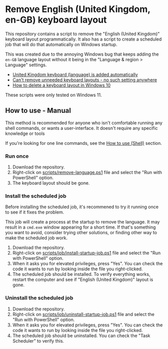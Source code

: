 # Remove English (United Kingdom, en-GB) keyboard layout

This repository contains a script to remove the "English (United Kingdom)" keyboard layout programmatically. It also has a script to create a scheduled job that will do that automatically on Windows startup. 

This was created due to the annoying Windows bug that keeps adding the `en-GB` language layout without it being in the "Language & region > Language" settings. 

- [United Kingdom keyboard (language) is added automatically](https://superuser.com/questions/1146973/united-kingdom-keyboard-language-is-added-automatically)
- [Can't remove unneeded keyboard layouts - no such setting anywhere](https://superuser.com/questions/1360623/cant-remove-unneeded-keyboard-layouts-no-such-setting-anywhere)
- [How to delete a keyboard layout in Windows 10](https://superuser.com/questions/957552/how-to-delete-a-keyboard-layout-in-windows-10)

These scripts were only tested on Windows 11. 

## How to use - Manual

This method is recommended for anyone who isn't comfortable running any shell commands, or wants a user-interface. It doesn't require any specific knowledge or tools

If you're looking for one line commands, see the [How to use (Shell)](#how-to-use-shell) section.

### Run once

1. Download the repository.
2. Right-click on [scripts/remove-language.ps1](./scripts/remove-language.ps1) file and select the "Run with PowerShell" option.
3. The keyboard layout should be gone.

### Install the scheduled job

Before installing the scheduled job, it's recommened to try it running once to see if it fixes the problem. 

This job will create a process at the startup to remove the language. It may result in a `cmd.exe` window appearing for a short time. If that's something you want to avoid, consider trying other solutions, or finding other way to make the scheduled job work.

1. Download the repository.
2. Right-click on [scripts/job/install-startup-job.ps1](./scripts/job/install-startup-job.ps1) file and select the "Run with PowerShell" option.
3. When it asks you for elevated privileges, press "Yes". You can check the code it wants to run by looking inside the file you right-clicked.
4. The scheduled job should be installed. To verify everything works, restart the computer and see if "English (United Kingdom)" layout is gone. 

### Uninstall the scheduled job

1. Download the repository.
2. Right-click on [scripts/job/uninstall-startup-job.ps1](./scripts/job/uninstall-startup-job.ps1) file and select the "Run with PowerShell" option.
3. When it asks you for elevated privileges, press "Yes". You can check the code it wants to run by looking inside the file you right-clicked.
4. The scheduled job should be uninstalled. You can check the "Task Scheduler" to verify this.
